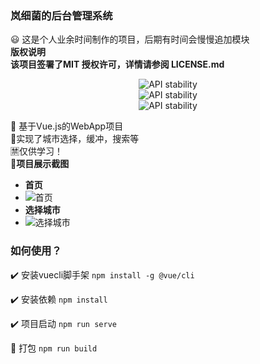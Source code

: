 ### **岚细菌的后台管理系统** 
 
 :smiley: 这是个人业余时间制作的项目，后期有时间会慢慢追加模块<br/>
 **版权说明**<br/>
 **该项目签署了MIT 授权许可，详情请参阅 LICENSE.md** 
 <div align="center">
  <img src="https://img.shields.io/badge/npm-6.4.1-blue.svg"
      alt="API stability" />
</div>
<div align="center">
  <img src="https://img.shields.io/badge/vue.js-2.x-brightgreen.svg"
      alt="API stability" />
</div>
<div align="center">
  <img src="https://img.shields.io/badge/node.js-v10.15.3-yellow.svg"
      alt="API stability" />
</div>

:loudspeaker: 基于Vue.js的WebApp项目<br/>
:jack_o_lantern:实现了城市选择，缓冲，搜索等<br/>
:u7981:仅供学习！<br/>
:round_pushpin:**项目展示截图** <br/>

-  **首页** 
- ![首页](https://images.gitee.com/uploads/images/2019/0513/114345_8d3eaf64_1138914.png "TIM截图20190513114255.png")
-  **选择城市** 
- ![选择城市](https://images.gitee.com/uploads/images/2019/0513/114444_fb2c61b3_1138914.png "TIM截图20190513114308.png")


### 如何使用？
:heavy_check_mark: 安装vuecli脚手架
`npm install -g @vue/cli`

:heavy_check_mark: 安装依赖
`npm install`

:heavy_check_mark: 项目启动
`npm run serve`


:red_circle: 打包
`npm run build`

